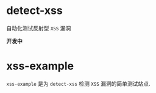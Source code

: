 # detect-xss

自动化测试反射型 `XSS` 漏洞

**开发中**

# xss-example

`xss-example` 是为 `detect-xss` 检测 `XSS` 漏洞的简单测试站点.